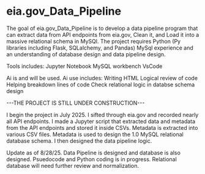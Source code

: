 # eia.gov_Data_Pipeline

The goal of eia.gov_Data_Pipeline is to develop a data pipeline program that can extract data from API endpoints from eia.gov, Clean it, and Load it into a massive relational schema in MySQl. The project requires Python (Py libraries including Flask, SQLalchemy, and Pandas) MySql experience and an understanding of database design and data pipeline design. 

Tools includes:
  Jupyter Notebook
  MySQL workbench
  VsCode

Ai is and will be used.
Ai use includes:
  Writing HTML
  Logical review of code
  Helping breakdown lines of code
  Check relational logic in databse schema design

---THE PROJECT IS STILL UNDER CONSTRUCTION---

I begin the project in July 2025.
  I sifted through eia.gov and recorded nearly all API endpoints.
  I made a Jupyter script that extracted data and metadata from the API endpoints and stored it inside CSVs.
  Metadata is extracted into various CSV files.
  Metadata is used to design the 1.0 MySQL relational database schema.
  I then designed the data pipeline logic.
  
Update as of 8/28/25. 
  Data Pipeline is designed and database is also designed. 
  Psuedocode and Python coding is in progress.
  Relational database will need further review and normalization.
